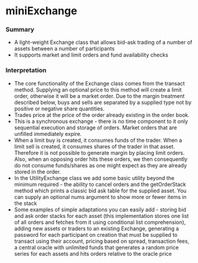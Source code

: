 # miniExchange

### Summary

- A light-weight Exchange class that allows bid-ask
  trading of a number of assets between a number of participants
- It supports market and limit orders and fund availability checks

### Interpretation

- The core functionality of the Exchange class comes from the transact method.
  Supplying an optional price to this method will create a limit order,
  otherwise it will be a market order. Due to the margin treatment described
  below, buys and sells are separated by a supplied type not by positive or
  negative share quantities.
- Trades price at the price of the order already existing in the order book.
- This is a synchronous exchange - there is no time component to it only
  sequential execution and storage of orders. Market orders that are unfilled
  immediately expire.
- When a limit buy is created, it consumes funds of the trader. When a limit
  sell is created, it consumes shares of the trader in that asset. Therefore it
  is not possible to generate margin by placing limit orders. Also, when an
  opposing order hits these orders, we then consequently do not consume
  funds/shares as one might expect as they are already stored in the order.
- In the UtilityExchange class we add some basic utility beyond the minimum
  required - the ability to cancel orders and the getOrderStack method which
  prints a classic bid ask table for the supplied asset. You can supply an
  optional nums argument to show more or fewer items in the stack
- Some examples of simple adaptations you can easily add - storing bid and ask
  order stacks for each asset (this implementation stores one list of all orders
  and fetches from it using conditional list comprehension), adding new assets
  or traders to an existing Exchange, generating a password for each participant on creation that must be supplied to transact using their account, pricing based on spread, transaction fees, a central oracle with unlimited funds that generates a random price series for each assets and hits orders relative to the oracle price
